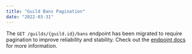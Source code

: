 ```yaml
---
title: "Guild Bans Pagination"
date: "2022-03-31"
---
```


The `GET /guilds/{guild.id}/bans` endpoint has been migrated to require pagination to improve reliability and stability. Check out the [endpoint docs](/docs/resources/guild#get-guild-bans) for more information.
